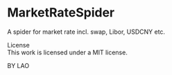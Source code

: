 # MarketRateSpider
A spider for market rate incl. swap, Libor, USDCNY etc.

License   
This work is licensed under a MIT license.

BY LAO